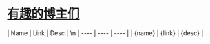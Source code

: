 # [有趣的博主们](https://github.com/QiYongchuan/MyGitBlog/issues/62)


| Name | Link | Desc | \n | ---- | ---- | ---- |
| {name} | {link} | {desc} |
